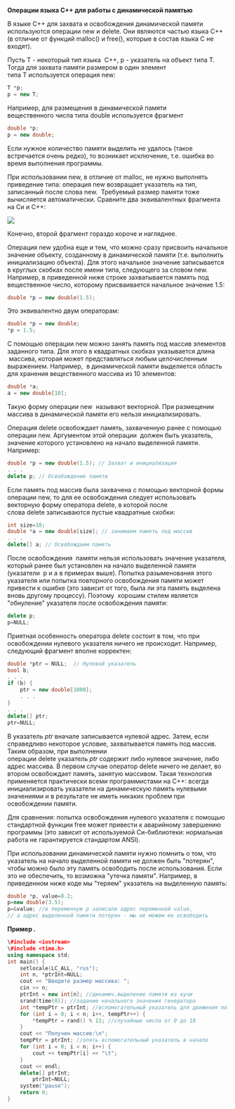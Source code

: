 **Операции языка С++ для работы с динамической памятью**

В языке C++ для захвата и освобождения динамической памяти используются операции new и delete. Они являются частью языка C++ (в отличие от функций malloc() и free(), которые в состав языка С не входят).

Пусть T - некоторый тип языка  C++, p - указатель на объект типа T. Тогда для захвата памяти размером в один элемент типа T используется операция new:

```C++
T *p;
p = new T;
```

Например, для размещения в динамической памяти вещественного числа типа double используется фрагмент

```C++
double *p;
p = new double;
```

Если нужное количество памяти выделить не удалось (такое встречается очень редко), то возникает исключение, т.е. ошибка во время выполнения программы.

При использовании new, в отличие от malloc, не нужно выполнять приведение типа: операция new возвращает указатель на тип, записанный после слова new.  Требуемый размер памяти тоже вычисляется автоматически. Сравните два эквивалентных фрагмента на Си и C++:

[![](https://ucarecdn.com/80981c1d-9362-4a3f-b8d0-19f5aff999c5/)](https://ucarecdn.com/80981c1d-9362-4a3f-b8d0-19f5aff999c5/)

Конечно, второй фрагмент гораздо короче и нагляднее.

Операция new удобна еще и тем, что можно сразу присвоить начальное значение объекту, созданному в динамической памяти (т.е. выполнить инициализацию объекта). Для этого начальное значение записывается в круглых скобках после имени типа, следующего за словом new. Например, в приведенной ниже строке захватывается память под вещественное число, которому присваивается начальное значение 1.5:

```C++
double *p = new double(1.5);
```

Это эквивалентно двум операторам:

```C++
double *p = new double;
*p = 1.5;
```

С помощью операции new можно занять память под массив элементов заданного типа. Для этого в квадратных скобках указывается длина  массива, которая может представляться любым целочисленным выражением. Например,  в динамической памяти выделяется область для хранения вещественного массива из 10 элементов:

```C++
double *a;
a = new double[10];
```

Такую форму операции new  называют векторной. При размещении массива в динамической памяти его нельзя инициализировать.

Операция delete освобождает память, захваченную ранее с помощью операции new. Аргументом этой операции  должен быть указатель,  значение которого установлено на начало выделенной памяти. Например:

```C++
double *p = new double(1.5); // Захват и инициализация
. . .
delete p; // Освобождение памяти
```

Если память под массив была захвачена с помощью векторной формы операции new, то для ее освобождения следует использовать векторную форму оператора delete, в которой после слова delete записываются пустые квадратные скобки:

```C++
int size=10;
double *a = new double[size]; // занимаем память под массив
. . .
delete[] a; // Освобождаем память
```

После освобождения  памяти нельзя использовать значение указателя, который ранее был установлен на начало выделенной памяти (указатели  p и a в примерах выше). Попытка разыменования этого указателя или попытка повторного оcвобождения памяти может привести к ошибке (это зависит от того, была ли эта память выделена вновь другому процессу). Поэтому  хорошим стилем является "обнуление" указателя после освобождения памяти:

```C++
delete p;
p=NULL;
```

Приятная особенность оператора delete состоит в том, что при освобождении нулевого указателя ничего не происходит. Например, следующий фрагмент вполне корректен:

```C++
double *ptr = NULL;  // Нулевой указатель
bool b;
. . .
if (b) {
    ptr = new double[1000];
    . . .
}
. . .
delete[] ptr;
ptr=NULL;
```

В указатель _ptr_ вначале записывается нулевой адрес. Затем, если справедливо некоторое условие, захватывается память под массив. Таким образом, при выполнении операции delete указатель _ptr_ содержит либо нулевое значение, либо адрес массива. В первом случае оператор delete ничего не делает, во втором освобождает память, занятую массивом. Такая технология применяется практически всеми программистами на C++: всегда инициализировать указатели на динамическую память нулевыми значениями и в результате не иметь никаких проблем при освобождении памяти.

Для сравнения: попытка освобождения нулевого указателя с помощью стандартной функции free может привести к аварийному завершению программы (это зависит от используемой Си-библиотеки: нормальная работа не гарантируется стандартом ANSI).

При использовании динамической памяти нужно помнить о том, что указатель на начало выделенной памяти не должен быть "потерян", чтобы можно было эту память освободить после использования. Если это не обеспечить, то возможна "утечка памяти". Например, в приведенном ниже коде мы "теряем" указатель на выделенную память:

```C++
double *p, value=8.2;
p=new double(3.5);
p=&value; //в переменную p записали адрес переменной value,
// а адрес выделенной памяти потерян - мы не можем ее освободить
```

**Пример .** 

```C++
\#include <iostream>
\#include <time.h>
using namespace std;
int main() {
	setlocale(LC_ALL, "rus");
	int n, *ptrInt=NULL;
	cout << "Введите размер массива: ";
	cin >> n;
	ptrInt = new int[n]; //динамич.выделение памяти из кучи
	srand(time(0)); //задание начального значения генератора
	int *tempPtr = ptrInt; //вспомогательный указатель для движения по массиву
	for (int i = 0; i < n; i++, tempPtr++) {
		*tempPtr = rand() % 11; //случайные числа от 0 до 10
	}
	cout << "Получен массив:\n";
	tempPtr = ptrInt; //опять вспомогательный указатель в начало
	for (int i = 0; i < n; i++) {
		cout << tempPtr[i] << "\t";
	}
	cout << endl;
	delete[] ptrInt;
        ptrInt=NULL;
	system("pause");
	return 0;
}
```